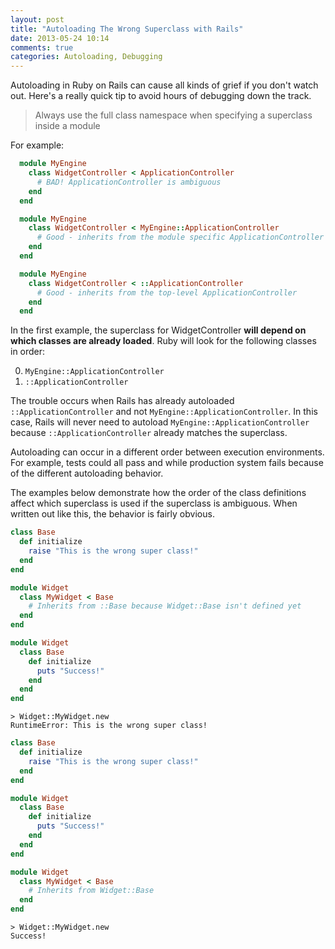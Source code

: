 ```yaml
---
layout: post
title: "Autoloading The Wrong Superclass with Rails"
date: 2013-05-24 10:14
comments: true
categories: Autoloading, Debugging
---
```


Autoloading in Ruby on Rails can cause all kinds of grief if you don't watch out. Here's a really quick tip to avoid hours of debugging down the track.

> Always use the full class namespace when specifying a superclass inside a module

For example:

```ruby
  module MyEngine
    class WidgetController < ApplicationController
      # BAD! ApplicationController is ambiguous
    end
  end
```

```ruby
  module MyEngine
    class WidgetController < MyEngine::ApplicationController
      # Good - inherits from the module specific ApplicationController
    end
  end
```

```ruby
  module MyEngine
    class WidgetController < ::ApplicationController
      # Good - inherits from the top-level ApplicationController
    end
  end
```

In the first example, the superclass for WidgetController **will depend on which classes are already loaded**. Ruby will look for the following classes in order:

  0. `MyEngine::ApplicationController`
  0. `::ApplicationController`

The trouble occurs when Rails has already autoloaded `::ApplicationController` and not `MyEngine::ApplicationController`. In this case, Rails will never need to autoload `MyEngine::ApplicationController` because `::ApplicationController` already matches the superclass.

Autoloading can occur in a different order between execution environments. For example, tests could all pass and while production system fails because of the different autoloading behavior.

The examples below demonstrate how the order of the class definitions affect which superclass is used if the superclass is ambiguous. When written out like this, the behavior is fairly obvious.

```ruby
class Base
  def initialize
    raise "This is the wrong super class!"
  end
end

module Widget
  class MyWidget < Base
    # Inherits from ::Base because Widget::Base isn't defined yet
  end
end

module Widget
  class Base
    def initialize
      puts "Success!"
    end
  end
end

```

    > Widget::MyWidget.new
    RuntimeError: This is the wrong super class!

```ruby
class Base
  def initialize
    raise "This is the wrong super class!"
  end
end

module Widget
  class Base
    def initialize
      puts "Success!"
    end
  end
end

module Widget
  class MyWidget < Base
    # Inherits from Widget::Base
  end
end

```

    > Widget::MyWidget.new
    Success!


